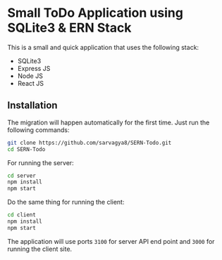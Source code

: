 # Small ToDo Application using SQLite3 & ERN Stack

This is a small and quick application that uses the following stack:

* SQLite3
* Express JS
* Node JS
* React JS

## Installation

The migration will happen automatically for the first time. Just run the following commands:

```bash
git clone https://github.com/sarvagya8/SERN-Todo.git
cd SERN-Todo
```

For running the server:

```bash
cd server
npm install
npm start
```

Do the same thing for running the client:

```bash
cd client
npm install
npm start
```

The application will use ports `3100` for server API end point and `3000` for running the client site.